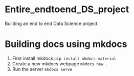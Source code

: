 # Entire_endtoend_DS_project
Building an end to end Data Science project.

# Building docs using mkdocs
1. First install mkdocs `pip install mkdocs-material`
2. Create a new mkdocs webpage `mkdocs new .`
3. Run the server `mkdocs serve`